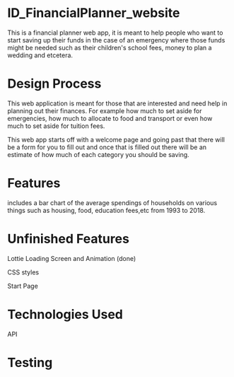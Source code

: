 # ID_FinancialPlanner_website
This is a financial planner web app, it is meant to help people who want to start saving up their funds in the case of an emergency where those funds might be needed such as their children's school fees, money to plan a wedding and etcetera.

# Design Process
This web application is meant for those that are interested and need help in planning out their finances. For example how much to set aside for emergencies, how much to allocate to food and transport or even how much to set aside for tuition fees. 

This web app starts off with a welcome page and going past that there will be a form for you to fill out and once that is filled out there will be an estimate of how much of each category you should be saving.

# Features
includes a bar chart of the average spendings of households on various things such as housing, food, education fees,etc from 1993 to 2018.

# Unfinished Features
Lottie Loading Screen and Animation (done)

CSS styles

Start Page

# Technologies Used
API


# Testing


